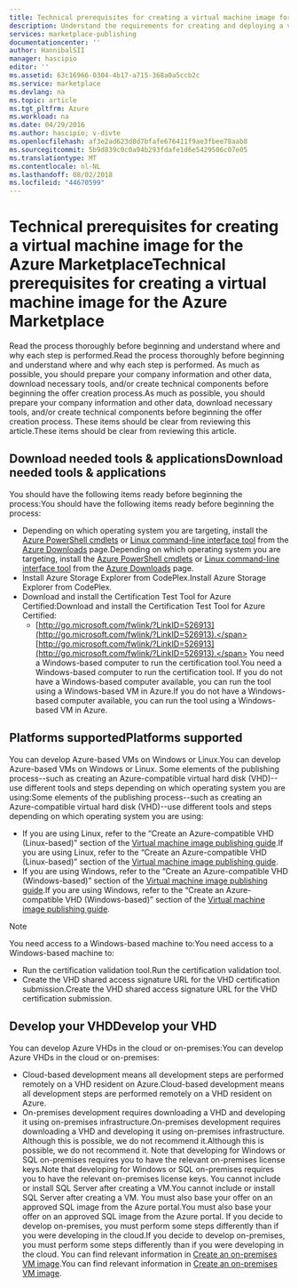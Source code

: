 ```yaml
---
title: Technical prerequisites for creating a virtual machine image for the Azure Marketplace | Microsoft Docs
description: Understand the requirements for creating and deploying a virtual machine image to the Azure Marketplace for others to purchase.
services: marketplace-publishing
documentationcenter: ''
author: HannibalSII
manager: hascipio
editor: ''
ms.assetid: 63c16966-0304-4b17-a715-368a0a5ccb2c
ms.service: marketplace
ms.devlang: na
ms.topic: article
ms.tgt_pltfrm: Azure
ms.workload: na
ms.date: 04/29/2016
ms.author: hascipio; v-divte
ms.openlocfilehash: af3e2ad623d8d7bfafe676411f9ae3fbee78aab8
ms.sourcegitcommit: 5b9d839c0c0a94b293fdafe1d6e5429506c07e05
ms.translationtype: MT
ms.contentlocale: nl-NL
ms.lasthandoff: 08/02/2018
ms.locfileid: "44670599"
---
```

# <a name="technical-prerequisites-for-creating-a-virtual-machine-image-for-the-azure-marketplace"></a><span data-ttu-id="ca170-103">Technical prerequisites for creating a virtual machine image for the Azure Marketplace</span><span class="sxs-lookup"><span data-stu-id="ca170-103">Technical prerequisites for creating a virtual machine image for the Azure Marketplace</span></span>
<span data-ttu-id="ca170-104">Read the process thoroughly before beginning and understand where and why each step is performed.</span><span class="sxs-lookup"><span data-stu-id="ca170-104">Read the process thoroughly before beginning and understand where and why each step is performed.</span></span> <span data-ttu-id="ca170-105">As much as possible, you should prepare your company information and other data, download necessary tools, and/or create technical components before beginning the offer creation process.</span><span class="sxs-lookup"><span data-stu-id="ca170-105">As much as possible, you should prepare your company information and other data, download necessary tools, and/or create technical components before beginning the offer creation process.</span></span> <span data-ttu-id="ca170-106">These items should be clear from reviewing this article.</span><span class="sxs-lookup"><span data-stu-id="ca170-106">These items should be clear from reviewing this article.</span></span>  

## <a name="download-needed-tools--applications"></a><span data-ttu-id="ca170-107">Download needed tools & applications</span><span class="sxs-lookup"><span data-stu-id="ca170-107">Download needed tools & applications</span></span>
<span data-ttu-id="ca170-108">You should have the following items ready before beginning the process:</span><span class="sxs-lookup"><span data-stu-id="ca170-108">You should have the following items ready before beginning the process:</span></span>

* <span data-ttu-id="ca170-109">Depending on which operating system you are targeting, install the [Azure PowerShell cmdlets](https://www.microsoft.com/web/handlers/webpi.ashx/getinstaller/WindowsAzurePowershellGet.3f.3f.3fnew.appids) or [Linux command-line interface tool](https://go.microsoft.com/fwlink/?LinkId=253472&clcid=0x409) from the [Azure Downloads](https://azure.microsoft.com/downloads/) page.</span><span class="sxs-lookup"><span data-stu-id="ca170-109">Depending on which operating system you are targeting, install the [Azure PowerShell cmdlets](https://www.microsoft.com/web/handlers/webpi.ashx/getinstaller/WindowsAzurePowershellGet.3f.3f.3fnew.appids) or [Linux command-line interface tool](https://go.microsoft.com/fwlink/?LinkId=253472&clcid=0x409) from the [Azure Downloads](https://azure.microsoft.com/downloads/) page.</span></span>
* <span data-ttu-id="ca170-110">Install Azure Storage Explorer from CodePlex.</span><span class="sxs-lookup"><span data-stu-id="ca170-110">Install Azure Storage Explorer from CodePlex.</span></span>
* <span data-ttu-id="ca170-111">Download and install the Certification Test Tool for Azure Certified:</span><span class="sxs-lookup"><span data-stu-id="ca170-111">Download and install the Certification Test Tool for Azure Certified:</span></span>
  * <span data-ttu-id="ca170-112">[http://go.microsoft.com/fwlink/?LinkID=526913](http://go.microsoft.com/fwlink/?LinkID=526913).</span><span class="sxs-lookup"><span data-stu-id="ca170-112">[http://go.microsoft.com/fwlink/?LinkID=526913](http://go.microsoft.com/fwlink/?LinkID=526913).</span></span> <span data-ttu-id="ca170-113">You need a Windows-based computer to run the certification tool.</span><span class="sxs-lookup"><span data-stu-id="ca170-113">You need a Windows-based computer to run the certification tool.</span></span> <span data-ttu-id="ca170-114">If you do not have a Windows-based computer available, you can run the tool using a Windows-based VM in Azure.</span><span class="sxs-lookup"><span data-stu-id="ca170-114">If you do not have a Windows-based computer available, you can run the tool using a Windows-based VM in Azure.</span></span>

## <a name="platforms-supported"></a><span data-ttu-id="ca170-115">Platforms supported</span><span class="sxs-lookup"><span data-stu-id="ca170-115">Platforms supported</span></span>
<span data-ttu-id="ca170-116">You can develop Azure-based VMs on Windows or Linux.</span><span class="sxs-lookup"><span data-stu-id="ca170-116">You can develop Azure-based VMs on Windows or Linux.</span></span> <span data-ttu-id="ca170-117">Some elements of the publishing process--such as creating an Azure-compatible virtual hard disk (VHD)--use different tools and steps depending on which operating system you are using:</span><span class="sxs-lookup"><span data-stu-id="ca170-117">Some elements of the publishing process--such as creating an Azure-compatible virtual hard disk (VHD)--use different tools and steps depending on which operating system you are using:</span></span>  

* <span data-ttu-id="ca170-118">If you are using Linux, refer to the “Create an Azure-compatible VHD (Linux-based)” section of the [Virtual machine image publishing guide](marketplace-publishing-vm-image-creation.md).</span><span class="sxs-lookup"><span data-stu-id="ca170-118">If you are using Linux, refer to the “Create an Azure-compatible VHD (Linux-based)” section of the [Virtual machine image publishing guide](marketplace-publishing-vm-image-creation.md).</span></span>
* <span data-ttu-id="ca170-119">If you are using Windows, refer to the “Create an Azure-compatible VHD (Windows-based)” section of the [Virtual machine image publishing guide](marketplace-publishing-vm-image-creation.md).</span><span class="sxs-lookup"><span data-stu-id="ca170-119">If you are using Windows, refer to the “Create an Azure-compatible VHD (Windows-based)” section of the [Virtual machine image publishing guide](marketplace-publishing-vm-image-creation.md).</span></span>

> [!NOTE]
> <span data-ttu-id="ca170-120">You need access to a Windows-based machine to:</span><span class="sxs-lookup"><span data-stu-id="ca170-120">You need access to a Windows-based machine to:</span></span>
> 
> * <span data-ttu-id="ca170-121">Run the certification validation tool.</span><span class="sxs-lookup"><span data-stu-id="ca170-121">Run the certification validation tool.</span></span>
> * <span data-ttu-id="ca170-122">Create the VHD shared access signature URL for the VHD certification submission.</span><span class="sxs-lookup"><span data-stu-id="ca170-122">Create the VHD shared access signature URL for the VHD certification submission.</span></span>
> 
> 

## <a name="develop-your-vhd"></a><span data-ttu-id="ca170-123">Develop your VHD</span><span class="sxs-lookup"><span data-stu-id="ca170-123">Develop your VHD</span></span>
<span data-ttu-id="ca170-124">You can develop Azure VHDs in the cloud or on-premises:</span><span class="sxs-lookup"><span data-stu-id="ca170-124">You can develop Azure VHDs in the cloud or on-premises:</span></span>

* <span data-ttu-id="ca170-125">Cloud-based development means all development steps are performed remotely on a VHD resident on Azure.</span><span class="sxs-lookup"><span data-stu-id="ca170-125">Cloud-based development means all development steps are performed remotely on a VHD resident on Azure.</span></span>
* <span data-ttu-id="ca170-126">On-premises development requires downloading a VHD and developing it using on-premises infrastructure.</span><span class="sxs-lookup"><span data-stu-id="ca170-126">On-premises development requires downloading a VHD and developing it using on-premises infrastructure.</span></span> <span data-ttu-id="ca170-127">Although this is possible, we do not recommend it.</span><span class="sxs-lookup"><span data-stu-id="ca170-127">Although this is possible, we do not recommend it.</span></span> <span data-ttu-id="ca170-128">Note that developing for Windows or SQL on-premises requires you to have the relevant on-premises license keys.</span><span class="sxs-lookup"><span data-stu-id="ca170-128">Note that developing for Windows or SQL on-premises requires you to have the relevant on-premises license keys.</span></span> <span data-ttu-id="ca170-129">You cannot include or install SQL Server after creating a VM.</span><span class="sxs-lookup"><span data-stu-id="ca170-129">You cannot include or install SQL Server after creating a VM.</span></span> <span data-ttu-id="ca170-130">You must also base your offer on an approved SQL image from the Azure portal.</span><span class="sxs-lookup"><span data-stu-id="ca170-130">You must also base your offer on an approved SQL image from the Azure portal.</span></span> <span data-ttu-id="ca170-131">If you decide to develop on-premises, you must perform some steps differently than if you were developing in the cloud.</span><span class="sxs-lookup"><span data-stu-id="ca170-131">If you decide to develop on-premises, you must perform some steps differently than if you were developing in the cloud.</span></span> <span data-ttu-id="ca170-132">You can find relevant information in [Create an on-premises VM image](marketplace-publishing-vm-image-creation-on-premise.md).</span><span class="sxs-lookup"><span data-stu-id="ca170-132">You can find relevant information in [Create an on-premises VM image](marketplace-publishing-vm-image-creation-on-premise.md).</span></span>

[link-acct-creation]:marketplace-publishing-accounts-creation-registration.md
